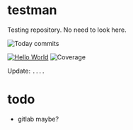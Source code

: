 # testman

Testing repository. No need to look here.

![Today commits](https://img.shields.io/endpoint?url=https://raw.githubusercontent.com/wiki/Bleskocvok/testman/commits.md)

[![Hello World](https://github.com/Bleskocvok/teaman/actions/workflows/hello-world.yml/badge.svg)](https://github.com/Bleskocvok/teaman/actions/workflows/hello-world.yml)
![Coverage](https://img.shields.io/endpoint?url=https://raw.githubusercontent.com/wiki/Bleskocvok/testman/coverage.md)

Update: `....`

# todo

- gitlab maybe?
